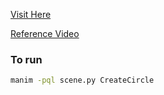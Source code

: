 [Visit Here](https://www.manim.community/)

[Reference Video](https://youtu.be/KHGoFDB-raE?si=cEGFVM7l88ASzLgr)

### To run
```bash
manim -pql scene.py CreateCircle 
```